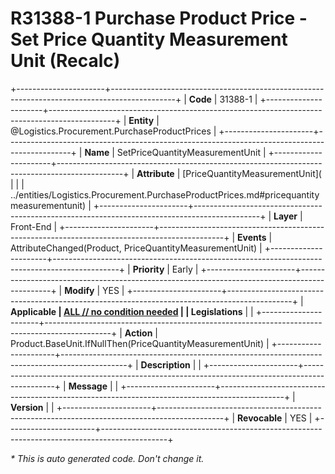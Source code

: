 ﻿---
erp.type: front-end-business-rule
erp.entity: Logistics.Procurement.PurchaseProductPrices
---

# R31388-1 Purchase Product Price - Set Price Quantity Measurement Unit (Recalc)
+----------------------+----------------------------------------------------------------------------------------------+
| **Code**             | 31388-1                                                                                      |
+----------------------+----------------------------------------------------------------------------------------------+
| **Entity**           | @Logistics.Procurement.PurchaseProductPrices                                                 |
+----------------------+----------------------------------------------------------------------------------------------+
| **Name**             | SetPriceQuantityMeasurementUnit                                                              |
+----------------------+----------------------------------------------------------------------------------------------+
| **Attribute**        | [PriceQuantityMeasurementUnit](                                                              |
|                      | ../entities/Logistics.Procurement.PurchaseProductPrices.md#pricequantitymeasurementunit)     |
+----------------------+----------------------------------------------------------------------------------------------+
| **Layer**            | Front-End                                                                                    |
+----------------------+----------------------------------------------------------------------------------------------+
| **Events**           | AttributeChanged(Product, PriceQuantityMeasurementUnit)                                      |
+----------------------+----------------------------------------------------------------------------------------------+
| **Priority**         | Early                                                                                        |
+----------------------+----------------------------------------------------------------------------------------------+
| **Modify**           | YES                                                                                          |
+----------------------+----------------------------------------------------------------------------------------------+
| **Applicable         | [ALL // no condition needed](xref:applicable-legislations)                                   |
| Legislations**       |                                                                                              |
+----------------------+----------------------------------------------------------------------------------------------+
| **Action**           | Product.BaseUnit.IfNullThen(PriceQuantityMeasurementUnit)                                    |
+----------------------+----------------------------------------------------------------------------------------------+
| **Description**      |                                                                                              |
+----------------------+----------------------------------------------------------------------------------------------+
| **Message**          |                                                                                              |
+----------------------+----------------------------------------------------------------------------------------------+
| **Version**          |                                                                                              |
+----------------------+----------------------------------------------------------------------------------------------+
| **Revocable**        | YES                                                                                          |
+----------------------+----------------------------------------------------------------------------------------------+

*\* This is auto generated code. Don't change it.*
